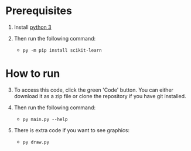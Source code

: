 # Prerequisites
1. Install [python 3](https://www.python.org/downloads/)

2. Then run the following command:
   * `py -m pip install scikit-learn`

# How to run
3. To access this code, click the green 'Code' button. You can either download it as a zip file or clone the repository if you have git installed.

4. Then run the following command:
   * `py main.py --help`

5. There is extra code if you want to see graphics:
   * `py draw.py`
